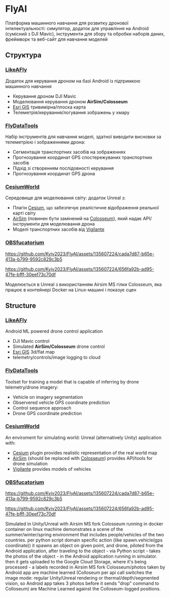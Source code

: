 # FlyAI
Платформа машинного навчання для розвитку дронової інтелектуальності: симулятор, додаток для управління на Android (сумісний з DJI Mavic), інструменти для збору та обробки наборів даних, фреймворк та веб-сайт для навчання моделей



## Структура

### [LikeAFly](https://github.com/Kyiv2023/FlyAI/tree/main/LikeAFly)

Додаток для керування дроном на базі Android із підтримкою машинного навчання

 - Керування дроном DJI Mavic
 - Моделювання керування дроном **AirSim/Colosseum**
 - [Esri GIS](https://www.esri.com/) тривимірна/плоска карта
 - Телеметрія/керування/логування зображень у хмару

### [FlyDataTools](https://github.com/Kyiv2023/FlyAI/tree/main/FlyDataTools)

Набір інструментів для навчання моделі, здатної виводити висновки за телеметрією і зображеннями дрона:

 - Сегментація транспортних засобів на зображеннях
 - Прогнозування координат GPS спостережуваних транспортних засобів
 - Підхід зі створенням послідовності керування
 - Прогнозування координат GPS дрона


### [CesiumWorld](https://github.com/Kyiv2023/FlyAI/tree/main/CesiumWorld)

Середовище для моделювання світу: додаток Unreal з:
  - Плагін [Cesium](https://cesium.com/), що забезпечує реалістичне відображення реальної карті світу
  - [AirSim](https://microsoft.github.io/AirSim/) (повинен бути замінений на [Colosseum](https://github.com/CodexLabsLLC/Colosseum)), який надає API/інструменти для моделювання дрона
  - Моделі транспортних засобів від [Vigilante](https://www.unrealengine.com/marketplace/en-US/profile/Vigilante)

### [OBSfucatorium](https://github.com/Kyiv2023/FlyAI/tree/main/OBSfucatorium)

https://github.com/Kyiv2023/FlyAI/assets/135607224/cada7d87-b65e-413a-b799-9592c829c3b5

https://github.com/Kyiv2023/FlyAI/assets/135607224/656fa92b-ad95-47fe-bfff-30eef73c70df

Моделюється в Unreal з використанням Airsim MS гілки Colosseum, яка працює в контейнері Docker на Linux-машині і показує сцен



## Structure

### [LikeAFly](https://github.com/Kyiv2023/FlyAI/tree/main/LikeAFly)

Android ML powered drone control application

 - DJI Mavic control
 - Simulated **AirSim/Colosseum** drone control
 - [Esri GIS](https://www.esri.com/) 3d/flat map
 - telemetry/controls/image logging to cloud

### [FlyDataTools](https://github.com/Kyiv2023/FlyAI/tree/main/FlyDataTools)

Toolset for training a model that is capable of inferring by drone telemetry/drone imagery:

 - Vehicle on imagery segmentation
 - Observered vehicle GPS coordinate prediction
 - Control sequence approach
 - Drone GPS coordinate prediction


### [CesiumWorld](https://github.com/Kyiv2023/FlyAI/tree/main/CesiumWorld)

An enviroment for simulating world: Unreal (alternatively Unity) application with:
  - [Cesium](https://cesium.com/) plugin provides realistic representation of the real world map
  - [AirSim](https://microsoft.github.io/AirSim/) (should be replaced with [Colosseum](https://github.com/CodexLabsLLC/Colosseum)) provides API/tools for drone simulation
  - [Vigilante](https://www.unrealengine.com/marketplace/en-US/profile/Vigilante) provides models of vehicles

### [OBSfucatorium](https://github.com/Kyiv2023/FlyAI/tree/main/OBSfucatorium)



https://github.com/Kyiv2023/FlyAI/assets/135607224/cada7d87-b65e-413a-b799-9592c829c3b5



https://github.com/Kyiv2023/FlyAI/assets/135607224/656fa92b-ad95-47fe-bfff-30eef73c70df



Simulated in Unity/Unreal with Airsim MS fork Colosseum running in docker container on linux machine demonstrates a scene of the summer/winter/spring environment that includes people/vehicles of the two countries. per python script domain specific action (like spawn.vehicle(gps coordinate)) it spawns an object on given point, and drone, piloted from the Android application, after traveling to the object - via Python script - takes the photos of the object - in the Android application running in simulator. then it gets uploaded to the Google Cloud Storage, where it's being processed - a labels recorded in Airsim MS fork Colosseum/photos taken by Android app are machine learned (Colloseum per api call switches the image mode: regular Unity/Unreal rendering or thermal/depth/segmented vision, so Android app takes 3 photos before it sends "drop" command to Colloseum) are Machine Learned against the Colloseum-logged positions.
